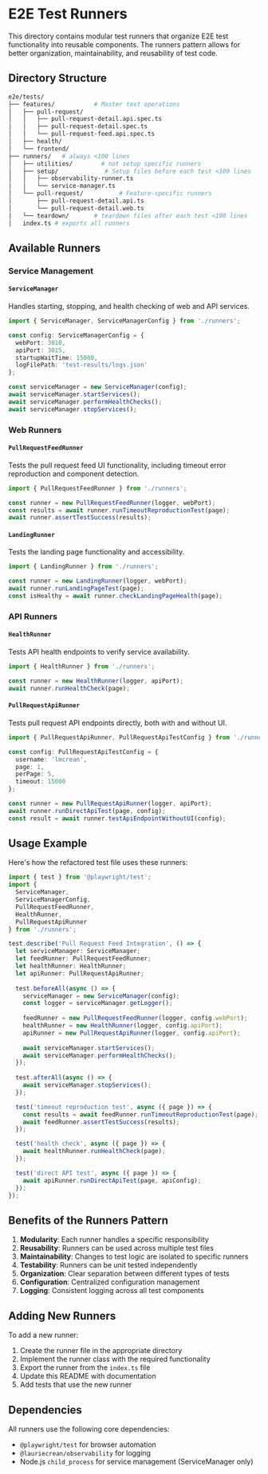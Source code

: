 # E2E Test Runners

This directory contains modular test runners that organize E2E test functionality into reusable components. The runners pattern allows for better organization, maintainability, and reusability of test code.

## Directory Structure

```bash
e2e/tests/
├── features/           # Master test operations
│   ├── pull-request/
│   │   ├── pull-request-detail.api.spec.ts
│   │   ├── pull-request-detail.spec.ts
│   │   └── pull-request-feed.api.spec.ts
│   ├── health/
│   └── frontend/
├── runners/   # always <100 lines
│   ├── utilities/        # not setup specific runners
│   ├── setup/             # Setup files before each test <100 lines
│   │   ├── observability-runner.ts
│   │   └── service-manager.ts
│   └── pull-request/          # Feature-specific runners
│       ├── pull-request-detail.api.ts
│       └── pull-request-detail.web.ts
|   └── teardown/       # teardown files after each test <100 lines
│   index.ts # exports all runners
```

## Available Runners

### Service Management

#### `ServiceManager`
Handles starting, stopping, and health checking of web and API services.

```typescript
import { ServiceManager, ServiceManagerConfig } from './runners';

const config: ServiceManagerConfig = {
  webPort: 3010,
  apiPort: 3015,
  startupWaitTime: 15000,
  logFilePath: 'test-results/logs.json'
};

const serviceManager = new ServiceManager(config);
await serviceManager.startServices();
await serviceManager.performHealthChecks();
await serviceManager.stopServices();
```

### Web Runners

#### `PullRequestFeedRunner`
Tests the pull request feed UI functionality, including timeout error reproduction and component detection.

```typescript
import { PullRequestFeedRunner } from './runners';

const runner = new PullRequestFeedRunner(logger, webPort);
const results = await runner.runTimeoutReproductionTest(page);
await runner.assertTestSuccess(results);
```

#### `LandingRunner`
Tests the landing page functionality and accessibility.

```typescript
import { LandingRunner } from './runners';

const runner = new LandingRunner(logger, webPort);
await runner.runLandingPageTest(page);
const isHealthy = await runner.checkLandingPageHealth(page);
```

### API Runners

#### `HealthRunner`
Tests API health endpoints to verify service availability.

```typescript
import { HealthRunner } from './runners';

const runner = new HealthRunner(logger, apiPort);
await runner.runHealthCheck(page);
```

#### `PullRequestApiRunner`
Tests pull request API endpoints directly, both with and without UI.

```typescript
import { PullRequestApiRunner, PullRequestApiTestConfig } from './runners';

const config: PullRequestApiTestConfig = {
  username: 'lmcrean',
  page: 1,
  perPage: 5,
  timeout: 15000
};

const runner = new PullRequestApiRunner(logger, apiPort);
await runner.runDirectApiTest(page, config);
const result = await runner.testApiEndpointWithoutUI(config);
```

## Usage Example

Here's how the refactored test file uses these runners:

```typescript
import { test } from '@playwright/test';
import { 
  ServiceManager, 
  ServiceManagerConfig,
  PullRequestFeedRunner,
  HealthRunner,
  PullRequestApiRunner 
} from './runners';

test.describe('Pull Request Feed Integration', () => {
  let serviceManager: ServiceManager;
  let feedRunner: PullRequestFeedRunner;
  let healthRunner: HealthRunner;
  let apiRunner: PullRequestApiRunner;
  
  test.beforeAll(async () => {
    serviceManager = new ServiceManager(config);
    const logger = serviceManager.getLogger();
    
    feedRunner = new PullRequestFeedRunner(logger, config.webPort);
    healthRunner = new HealthRunner(logger, config.apiPort);
    apiRunner = new PullRequestApiRunner(logger, config.apiPort);
    
    await serviceManager.startServices();
    await serviceManager.performHealthChecks();
  });
  
  test.afterAll(async () => {
    await serviceManager.stopServices();
  });

  test('timeout reproduction test', async ({ page }) => {
    const results = await feedRunner.runTimeoutReproductionTest(page);
    await feedRunner.assertTestSuccess(results);
  });

  test('health check', async ({ page }) => {
    await healthRunner.runHealthCheck(page);
  });

  test('direct API test', async ({ page }) => {
    await apiRunner.runDirectApiTest(page, apiConfig);
  });
});
```

## Benefits of the Runners Pattern

1. **Modularity**: Each runner handles a specific responsibility
2. **Reusability**: Runners can be used across multiple test files
3. **Maintainability**: Changes to test logic are isolated to specific runners
4. **Testability**: Runners can be unit tested independently
5. **Organization**: Clear separation between different types of tests
6. **Configuration**: Centralized configuration management
7. **Logging**: Consistent logging across all test components

## Adding New Runners

To add a new runner:

1. Create the runner file in the appropriate directory
2. Implement the runner class with the required functionality
3. Export the runner from the `index.ts` file
4. Update this README with documentation
5. Add tests that use the new runner

## Dependencies

All runners use the following core dependencies:
- `@playwright/test` for browser automation
- `@lauriecrean/observability` for logging
- Node.js `child_process` for service management (ServiceManager only) 